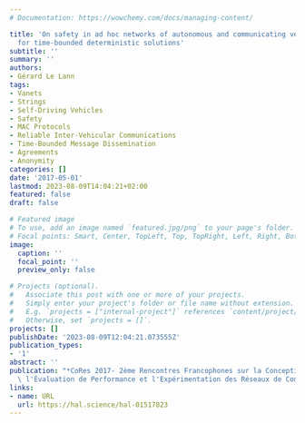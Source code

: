```yaml
---
# Documentation: https://wowchemy.com/docs/managing-content/

title: 'On safety in ad hoc networks of autonomous and communicating vehicles: A rationale
  for time-bounded deterministic solutions'
subtitle: ''
summary: ''
authors:
- Gérard Le Lann
tags:
- Vanets
- Strings
- Self-Driving Vehicles
- Safety
- MAC Protocols
- Reliable Inter-Vehicular Communications
- Time-Bounded Message Dissemination
- Agreements
- Anonymity
categories: []
date: '2017-05-01'
lastmod: 2023-08-09T14:04:21+02:00
featured: false
draft: false

# Featured image
# To use, add an image named `featured.jpg/png` to your page's folder.
# Focal points: Smart, Center, TopLeft, Top, TopRight, Left, Right, BottomLeft, Bottom, BottomRight.
image:
  caption: ''
  focal_point: ''
  preview_only: false

# Projects (optional).
#   Associate this post with one or more of your projects.
#   Simply enter your project's folder or file name without extension.
#   E.g. `projects = ["internal-project"]` references `content/project/deep-learning/index.md`.
#   Otherwise, set `projects = []`.
projects: []
publishDate: '2023-08-09T12:04:21.073555Z'
publication_types:
- '1'
abstract: ''
publication: "*CoRes 2017- 2ème Rencontres Francophones sur la Conception de Protocoles,\
  \ l'Évaluation de Performance et l'Expérimentation des Réseaux de Communication*"
links:
- name: URL
  url: https://hal.science/hal-01517823
---
```

